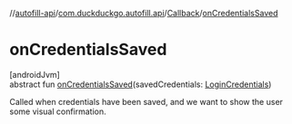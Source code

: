 //[autofill-api](../../../index.md)/[com.duckduckgo.autofill.api](../index.md)/[Callback](index.md)/[onCredentialsSaved](on-credentials-saved.md)

# onCredentialsSaved

[androidJvm]\
abstract fun [onCredentialsSaved](on-credentials-saved.md)(savedCredentials: [LoginCredentials](../../com.duckduckgo.autofill.api.domain.app/-login-credentials/index.md))

Called when credentials have been saved, and we want to show the user some visual confirmation.
